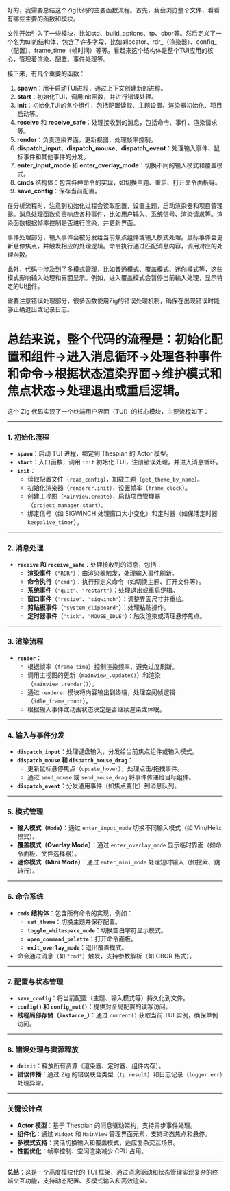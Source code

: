 好的，我需要总结这个Zig代码的主要函数流程。首先，我会浏览整个文件，看看有哪些主要的函数和模块。

文件开始引入了一些模块，比如std、build_options、tp、cbor等。然后定义了一个名为tui的结构体，包含了许多字段，比如allocator、rdr_（渲染器）、config_（配置）、frame_time（帧时间）等等。看起来这个结构体是整个TUI应用的核心，管理着渲染、配置、事件处理等。

接下来，有几个重要的函数：

1. **spawn**：用于启动TUI进程，通过上下文创建新的进程。
2. **start**：初始化TUI，调用init函数，并进行错误处理。
3. **init**：初始化TUI的各个组件，包括配置读取、主题设置、渲染器初始化、项目启动等。
4. **receive** 和 **receive_safe**：处理接收到的消息，包括命令、事件、渲染请求等。
5. **render**：负责渲染界面，更新视图，处理帧率控制。
6. **dispatch_input**、**dispatch_mouse**、**dispatch_event**：处理输入事件、鼠标事件和其他事件的分发。
7. **enter_input_mode** 和 **enter_overlay_mode**：切换不同的输入模式和覆盖模式。
8. **cmds** 结构体：包含各种命令的实现，如切换主题、重启、打开命令面板等。
9. **save_config**：保存当前配置。

在分析流程时，注意到初始化过程会读取配置，设置主题，启动渲染器和项目管理器。消息处理函数负责响应各种事件，比如用户输入、系统信号、渲染请求等。渲染函数根据帧率控制是否进行渲染，并更新界面。

事件处理部分，输入事件会被分发给当前焦点组件或输入模式处理。鼠标事件会更新悬停焦点，并触发相应的处理逻辑。命令执行通过匹配消息内容，调用对应的处理函数。

此外，代码中涉及到了多模式管理，比如普通模式、覆盖模式、迷你模式等，这些模式影响输入处理和界面显示。例如，进入覆盖模式会暂停当前输入处理，显示特定的UI组件。

需要注意错误处理部分，很多函数使用Zig的错误处理机制，确保在出现错误时能够正确退出或记录日志。

总结来说，整个代码的流程是：初始化配置和组件→进入消息循环→处理各种事件和命令→根据状态渲染界面→维护模式和焦点状态→处理退出或重启逻辑。
================================================
这个 Zig 代码实现了一个终端用户界面（TUI）的核心模块，主要流程如下：

---

### **1. 初始化流程**
- **`spawn`**：启动 TUI 进程，绑定到 Thespian 的 Actor 模型。
- **`start`**：入口函数，调用 `init` 初始化 TUI，注册错误处理，并进入消息循环。
- **`init`**：
  - 读取配置文件（`read_config`），加载主题（`get_theme_by_name`）。
  - 初始化渲染器（`renderer.init`），设置帧率（`frame_clock`）。
  - 创建主视图（`MainView.create`），启动项目管理器（`project_manager.start`）。
  - 绑定信号（如 SIGWINCH 处理窗口大小变化）和定时器（如保活定时器 `keepalive_timer`）。

---

### **2. 消息处理**
- **`receive` 和 `receive_safe`**：处理接收到的消息，包括：
  - **渲染事件**（`"RDR"`）：由渲染器触发，处理输入事件刷新。
  - **命令执行**（`"cmd"`）：执行预定义命令（如切换主题、打开文件等）。
  - **系统事件**（`"quit"`、`"restart"`）：处理退出或重启逻辑。
  - **窗口事件**（`"resize"`、`"sigwinch"`）：调整界面尺寸并重绘。
  - **剪贴板事件**（`"system_clipboard"`）：处理粘贴操作。
  - **定时器事件**（`"tick"`、`"MOUSE_IDLE"`）：触发渲染或清理悬停焦点。

---

### **3. 渲染流程**
- **`render`**：
  - 根据帧率（`frame_time`）控制渲染频率，避免过度刷新。
  - 调用主视图的更新（`mainview_.update()`）和渲染（`mainview_.render()`）。
  - 通过 `renderer` 模块将内容输出到终端，处理空闲帧逻辑（`idle_frame_count`）。
  - 根据输入事件或动画状态决定是否继续渲染或休眠。

---

### **4. 输入与事件分发**
- **`dispatch_input`**：处理键盘输入，分发给当前焦点组件或输入模式。
- **`dispatch_mouse` 和 `dispatch_mouse_drag`**：
  - 更新鼠标悬停焦点（`update_hover`），处理点击/拖拽事件。
  - 通过 `send_mouse` 或 `send_mouse_drag` 将事件传递给目标组件。
- **`dispatch_event`**：分发通用事件（如焦点变化）到消息队列。

---

### **5. 模式管理**
- **输入模式（`Mode`）**：通过 `enter_input_mode` 切换不同输入模式（如 Vim/Helix 模式）。
- **覆盖模式（Overlay Mode）**：通过 `enter_overlay_mode` 显示临时界面（如命令面板、文件选择器）。
- **迷你模式（Mini Mode）**：通过 `enter_mini_mode` 处理短时输入（如搜索、跳转行）。

---

### **6. 命令系统**
- **`cmds` 结构体**：包含所有命令的实现，例如：
  - **`set_theme`**：切换主题并保存配置。
  - **`toggle_whitespace_mode`**：切换空白字符显示模式。
  - **`open_command_palette`**：打开命令面板。
  - **`exit_overlay_mode`**：退出覆盖模式。
- 命令通过消息（如 `"cmd"`）触发，支持参数解析（如 CBOR 格式）。

---

### **7. 配置与状态管理**
- **`save_config`**：将当前配置（主题、输入模式等）持久化到文件。
- **`config()` 和 `config_mut()`**：提供对全局配置的读写访问。
- **线程局部存储（`instance_`）**：通过 `current()` 获取当前 TUI 实例，确保单例访问。

---

### **8. 错误处理与资源释放**
- **`deinit`**：释放所有资源（渲染器、定时器、组件内存）。
- **错误传播**：通过 Zig 的错误联合类型（`tp.result`）和日志记录（`logger.err`）处理异常。

---

### **关键设计点**
- **Actor 模型**：基于 Thespian 的消息驱动架构，支持异步事件处理。
- **组件化**：通过 `Widget` 和 `MainView` 管理界面元素，支持动态焦点和悬停。
- **多模式支持**：灵活切换输入和覆盖模式，适应复杂交互场景。
- **性能优化**：帧率控制、空闲渲染减少 CPU 占用。

---

**总结**：这是一个高度模块化的 TUI 框架，通过消息驱动和状态管理实现复杂的终端交互功能，支持动态配置、多模式输入和高效渲染。